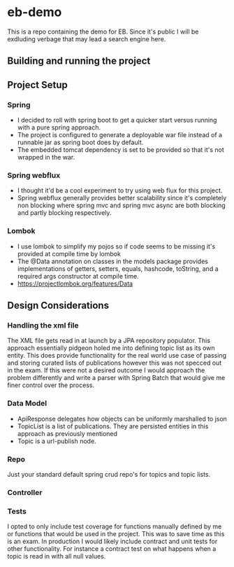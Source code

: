 # eb-demo
This is a repo containing the demo for EB. Since it's public I will be exdluding verbage that may lead a search engine here. 

## Building and running the project

## Project Setup
### Spring
- I decided to roll with spring boot to get a quicker start versus running with a pure spring approach. 
- The project is configured to generate a deployable war file instead of a runnable jar as spring boot does by default.
- The embedded tomcat dependency is set to be provided so that it's not wrapped in the war. 

### Spring webflux
- I thought it'd be a cool experiment to try using web flux for this project. 
- Spring webflux generally provides better scalability since it's completely non blocking where spring mvc and spring mvc async are both blocking and partly blocking respectively.

### Lombok
- I use lombok to simplify my pojos so if code seems to be missing it's provided at compile time by lombok
- The @Data annotation on classes in the models package provides implementations of getters, setters, equals, hashcode, toString, and a required args constructor at compile time. 
- https://projectlombok.org/features/Data

## Design Considerations
### Handling the xml file
The XML file gets read in at launch by a JPA repository populator. This approach essentially pidgeon holed me into defining topic list as its own entity. This does provide functionality for the real world use case of passing and storing curated lists of publications however this was not specced out in the exam. If this were not a desired outcome I would approach the problem differently and write a parser with Spring Batch that would give me finer control over the process. 
### Data Model
- ApiResponse delegates how objects can be uniformly marshalled to json
- TopicList is a list of publications. They are persisted entities in this approach as previously mentioned
- Topic is a url-publish node. 
### Repo
Just your standard default spring crud repo's for topics and topic lists.
### Controller

### Tests
I opted to only include test coverage for functions manually defined by me or functions that would be used in the project. This was to save time as this is an exam. In production I would likely include contract and unit tests for other functionality. For instance a contract test on what happens when a topic is read in with all null values. 
